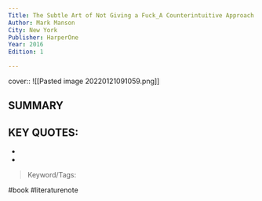 ```yaml
---
Title: The Subtle Art of Not Giving a Fuck_A Counterintuitive Approach to Living a Good Life
Author: Mark Manson
City: New York
Publisher: HarperOne
Year: 2016
Edition: 1

---
```

cover:: ![[Pasted image 20220121091059.png]]
## SUMMARY
>
## KEY QUOTES:
- 
- 

> Keyword/Tags: 


#book
#literaturenote